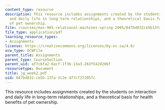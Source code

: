 ```yaml
---
content_type: resource
description: This resource includes assignments created by the students on interaction
  and daily life in long-term relationships, and a theoretical basis for health benefits
  of pet ownership.
file: /courses/mas-965-relational-machines-spring-2005/047bd832ce5b13fa3c2e4f7cf272057c_jg_week2.pdf
file_type: application/pdf
learning_resource_types:
- Assignments
license: https://creativecommons.org/licenses/by-nc-sa/4.0/
ocw_type: OCWFile
parent_title: Assignments
parent_type: CourseSection
parent_uid: af7c6fa2-6acf-1f3b-13a3-263f542d206f
resourcetype: Document
title: jg_week2.pdf
uid: 047bd832-ce5b-13fa-3c2e-4f7cf272057c
---
```

This resource includes assignments created by the students on interaction and daily life in long-term relationships, and a theoretical basis for health benefits of pet ownership.